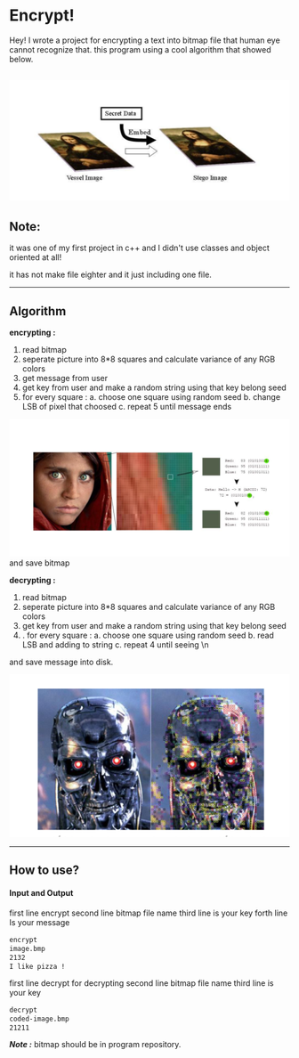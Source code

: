 Encrypt!
===================


Hey! I wrote a project for encrypting a text into bitmap file that human eye cannot recognize that. this program using a cool algorithm that showed below. 

![enter image description here](https://github.com/gsoosk/Encrypt-Bitmap/raw/master/1.png)
----------
## Note: ##
it was one of my first project in c++ and I didn't use classes and object oriented at all! 

it has not make file eighter and it just including one file.


----------

## Algorithm ##
**encrypting :** 
1. read bitmap
2. seperate picture into 8*8 squares and calculate variance of any RGB colors
3. get message from user
4. get key from user and make a random string using that key belong seed 
5. for every square :
    a. choose one square using random seed
    b. change LSB of pixel that choosed
    c. repeat 5 until message ends

![enter image description here](https://github.com/gsoosk/Encrypt-Bitmap/raw/master/2.png)
and save bitmap


**decrypting :**
1. read bitmap
2. seperate picture into 8*8 squares and calculate variance of any RGB colors
3. get key from user and make a random string using that key belong seed 
4. . for every square :
    a. choose one square using random seed
    b. read LSB and adding to string 
    c. repeat 4 until seeing \n

and save message into disk.

![enter image description here](https://github.com/gsoosk/Encrypt-Bitmap/raw/master/3.png)


-----------

How to use?
-------------


#### <i class="icon-pencil"></i> Input and Output

first line encrypt
second line bitmap file name
third line is your key
forth line Is your message
```
encrypt
image.bmp
2132
I like pizza !
```
first line decrypt for decrypting
second line bitmap file name
third line is your key
```
decrypt
coded-image.bmp
21211
```
***Note :*** bitmap should be in program repository.
